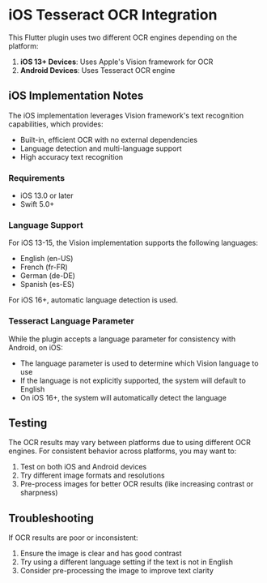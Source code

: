 # iOS Tesseract OCR Integration

This Flutter plugin uses two different OCR engines depending on the platform:

1. **iOS 13+ Devices**: Uses Apple's Vision framework for OCR
2. **Android Devices**: Uses Tesseract OCR engine

## iOS Implementation Notes

The iOS implementation leverages Vision framework's text recognition capabilities, which provides:
- Built-in, efficient OCR with no external dependencies
- Language detection and multi-language support
- High accuracy text recognition

### Requirements

- iOS 13.0 or later
- Swift 5.0+

### Language Support

For iOS 13-15, the Vision implementation supports the following languages:
- English (en-US)
- French (fr-FR)
- German (de-DE)
- Spanish (es-ES)

For iOS 16+, automatic language detection is used.

### Tesseract Language Parameter

While the plugin accepts a language parameter for consistency with Android, on iOS:
- The language parameter is used to determine which Vision language to use
- If the language is not explicitly supported, the system will default to English
- On iOS 16+, the system will automatically detect the language

## Testing

The OCR results may vary between platforms due to using different OCR engines. For consistent behavior across platforms, you may want to:

1. Test on both iOS and Android devices
2. Try different image formats and resolutions
3. Pre-process images for better OCR results (like increasing contrast or sharpness)

## Troubleshooting

If OCR results are poor or inconsistent:
1. Ensure the image is clear and has good contrast
2. Try using a different language setting if the text is not in English
3. Consider pre-processing the image to improve text clarity